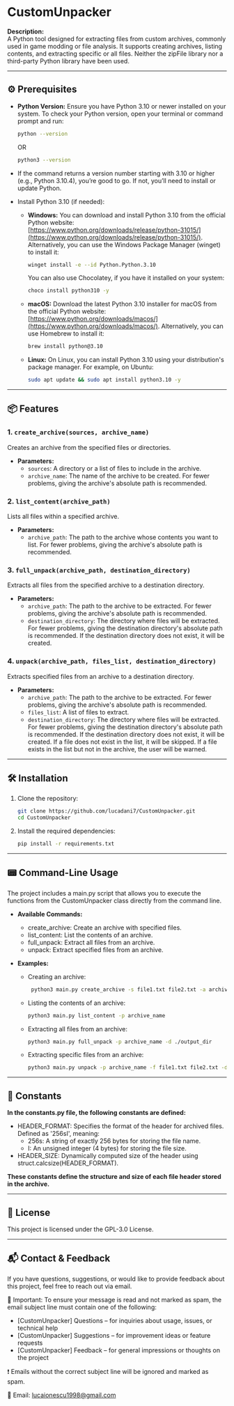 # CustomUnpacker
**Description:**  
A Python tool designed for extracting files from custom archives, commonly used in game modding or file analysis. It supports creating archives, listing contents, and extracting specific or all files. Neither the zipFile library nor a third-party Python library have been used.

---

## ⚙️ Prerequisites

- **Python Version:** Ensure you have Python 3.10 or newer installed on your system. To check your Python version, open your terminal or command prompt and run:

  ```bash
  python --version
  ```
  OR

  ```bash
  python3 --version
  ```
- If the command returns a version number starting with 3.10 or higher (e.g., Python 3.10.4), you’re good to go. If not, you’ll need to install or update Python.

- Install Python 3.10 (if needed):

  - **Windows:** You can download and install Python 3.10 from the official Python website: [https://www.python.org/downloads/release/python-31015/](https://www.python.org/downloads/release/python-31015/). Alternatively, you can use the Windows Package Manager (winget) to install it:

    ```bash
    winget install -e --id Python.Python.3.10
    ```

    You can also use Chocolatey, if you have it installed on your system:

    ```bash
    choco install python310 -y
    ```
    
  - **macOS:** Download the latest Python 3.10 installer for macOS from the official Python website: [https://www.python.org/downloads/macos/](https://www.python.org/downloads/macos/). Alternatively, you can use Homebrew to install it:
 
    ```bash
    brew install python@3.10
    ```
 
  - **Linux:** On Linux, you can install Python 3.10 using your distribution's package manager. For example, on Ubuntu:

    ```bash
    sudo apt update && sudo apt install python3.10 -y
    ```

---

## 📦 Features

### 1. `create_archive(sources, archive_name)`
Creates an archive from the specified files or directories.

- **Parameters:**
  - `sources`: A directory or a list of files to include in the archive.
  - `archive_name`: The name of the archive to be created. For fewer problems, giving the archive's absolute path is recommended.

### 2. `list_content(archive_path)`
Lists all files within a specified archive.

- **Parameters:**
  - `archive_path`: The path to the archive whose contents you want to list. For fewer problems, giving the archive's absolute path is recommended.

### 3. `full_unpack(archive_path, destination_directory)`
Extracts all files from the specified archive to a destination directory.

- **Parameters:**
  - `archive_path`: The path to the archive to be extracted. For fewer problems, giving the archive's absolute path is recommended.
  - `destination_directory`: The directory where files will be extracted. For fewer problems, giving the destination directory's absolute path is recommended. If the destination directory does not exist, it will be created.

### 4. `unpack(archive_path, files_list, destination_directory)`
Extracts specified files from an archive to a destination directory.

- **Parameters:**
  - `archive_path`: The path to the archive to be extracted. For fewer problems, giving the archive's absolute path is recommended.
  - `files_list`: A list of files to extract.
  - `destination_directory`: The directory where files will be extracted. For fewer problems, giving the destination directory's absolute path is recommended. If the destination directory does not exist, it will be created. If a file does not exist in the list, it will be skipped. If a file exists in the list but not in the archive, the user will be warned.

---

## 🛠️ Installation

1. Clone the repository:

   ```bash
   git clone https://github.com/lucadani7/CustomUnpacker.git
   cd CustomUnpacker
   ```

2. Install the required dependencies:

   ```bash
   pip install -r requirements.txt
   ```

---

## 📟 Command-Line Usage

The project includes a main.py script that allows you to execute the functions from the CustomUnpacker class directly from the command line.

- **Available Commands:**
  -	create_archive: Create an archive with specified files.
  -	list_content: List the contents of an archive.
  -	full_unpack: Extract all files from an archive.
  -	unpack: Extract specified files from an archive.

- **Examples:**
  -	Creating an archive:
    
    ```bash
   	 python3 main.py create_archive -s file1.txt file2.txt -a archive_name
    ```
    
  -	Listing the contents of an archive:

    ```bash
    python3 main.py list_content -p archive_name
    ```
    
  -	Extracting all files from an archive:

    ```bash
    python3 main.py full_unpack -p archive_name -d ./output_dir
    ```
    
  -	Extracting specific files from an archive:
 
    ```bash
    python3 main.py unpack -p archive_name -f file1.txt file2.txt -d ./output_dir
    ```

---

## 🧩 Constants

**In the constants.py file, the following constants are defined:**
 -	HEADER_FORMAT: Specifies the format of the header for archived files. Defined as '256sI', meaning:
    -	256s: A string of exactly 256 bytes for storing the file name.
    -	I: An unsigned integer (4 bytes) for storing the file size.
 -	HEADER_SIZE: Dynamically computed size of the header using struct.calcsize(HEADER_FORMAT).

**These constants define the structure and size of each file header stored in the archive.**

---

## 📄 License

This project is licensed under the GPL-3.0 License.

---

## 📬 Contact & Feedback

If you have questions, suggestions, or would like to provide feedback about this project, feel free to reach out via email.

🔔 Important:
To ensure your message is read and not marked as spam, the email subject line must contain one of the following:
  -	 [CustomUnpacker] Questions – for inquiries about usage, issues, or technical help
  -	 [CustomUnpacker] Suggestions – for improvement ideas or feature requests
  -	 [CustomUnpacker] Feedback – for general impressions or thoughts on the project

❗ Emails without the correct subject line will be ignored and marked as spam.

📧 Email: lucaionescu1998@gmail.com
